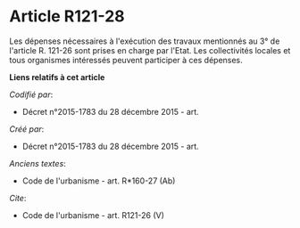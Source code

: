 # Article R121-28

Les dépenses nécessaires à l'exécution des travaux mentionnés au 3° de l'article R. 121-26 sont prises en charge par l'Etat.
Les collectivités locales et tous organismes intéressés peuvent participer à ces dépenses.

**Liens relatifs à cet article**

_Codifié par_:

  - Décret n°2015-1783 du 28 décembre 2015 - art.

_Créé par_:

  - Décret n°2015-1783 du 28 décembre 2015 - art.

_Anciens textes_:

  - Code de l'urbanisme - art. R*160-27 (Ab)

_Cite_:

  - Code de l'urbanisme - art. R121-26 (V)
